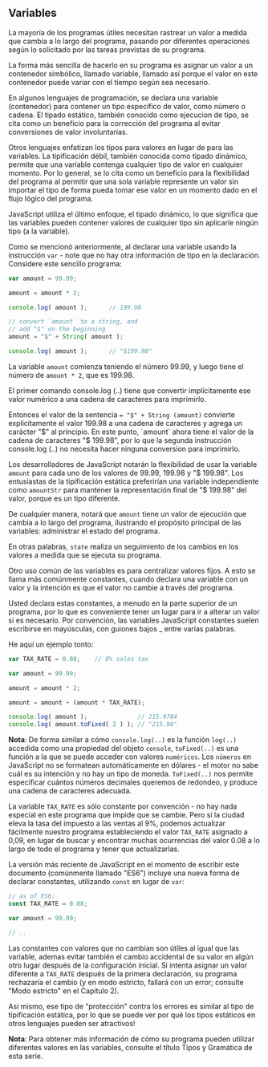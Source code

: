 ## Variables

La mayoría de los programas útiles necesitan rastrear un valor a medida que cambia a lo largo del programa, pasando por diferentes operaciones según lo solicitado por las tareas previstas de su programa.

La forma más sencilla de hacerlo en su programa es asignar un valor a un contenedor simbólico, llamado variable, llamado así porque el valor en este contenedor puede variar con el tiempo según sea necesario.

En algunos lenguajes de programación, se declara una variable \(contenedor\) para contener un tipo específico de valor, como número o cadena. El tipado estático, también conocido como ejecucion de tipo, se cita como un beneficio para la corrección del programa al evitar conversiones de valor involuntarias.

Otros lenguajes enfatizan los tipos para valores en lugar de para las variables. La tipificación débil, también conocida como tipado dinámico, permite que una variable contenga cualquier tipo de valor en cualquier momento. Por lo general, se lo cita como un beneficio para la flexibilidad del programa al permitir que una sola variable represente un valor sin importar el tipo de forma pueda tomar ese valor en un momento dado en el flujo lógico del programa.

JavaScript utiliza el último enfoque, el tipado dinámico, lo que significa que las variables pueden contener valores de cualquier tipo sin aplicarle ningún tipo (a la variable).

Como se mencionó anteriormente, al declarar una variable usando la instrucción `var` - note que no hay otra información de tipo en la declaración. Considere este sencillo programa:

```js
var amount = 99.99;

amount = amount * 2;

console.log( amount );		// 199.98

// convert `amount` to a string, and
// add "$" on the beginning
amount = "$" + String( amount );

console.log( amount );		// "$199.98"
```

La variable `amount` comienza teniendo el número 99.99, y luego tiene el número de `amount * 2`, que es 199.98.

El primer comando console.log \(..\) tiene que convertir implícitamente ese valor numérico a una cadena de caracteres para imprimirlo.

Entonces el valor de la sentencia `= "$" + String (amount)` convierte explícitamente el valor 199.98 a una cadena de caracteres y agrega un carácter "$" al principio. En este punto, `amount` ahora tiene el valor de la cadena de caracteres "$ 199.98", por lo que la segunda instrucción console.log \(..\) no necesita hacer ninguna conversion para imprimirlo.

Los desarrolladores de JavaScript notarán la flexibilidad de usar la variable `amount` para cada uno de los valores de 99.99, 199.98 y "$ 199.98". Los entusiastas de la tipificación estática preferirían una variable independiente como `amountStr` para mantener la representación final de "$ 199.98" del valor, porque es un tipo diferente.

De cualquier manera, notará que `amount` tiene un valor de ejecución que cambia a lo largo del programa, ilustrando el propósito principal de las variables: administrar el estado del programa.

En otras palabras, `state` realiza un seguimiento de los cambios en los valores a medida que se ejecuta su programa.

Otro uso común de las variables es para centralizar valores fijos. A esto se llama más comúnmente constantes, cuando declara una variable con un valor y la intención es que el valor no cambie a través del programa.

Usted declara estas constantes, a menudo en la parte superior de un programa, por lo que es conveniente tener un lugar para ir a alterar un valor si es necesario. Por convención, las variables JavaScript constantes suelen escribirse en mayúsculas, con guiones bajos \_ entre varias palabras.

He aquí un ejemplo tonto:

```js
var TAX_RATE = 0.08;	// 8% sales tax

var amount = 99.99;

amount = amount * 2;

amount = amount + (amount * TAX_RATE);

console.log( amount );				// 215.9784
console.log( amount.toFixed( 2 ) );	// "215.98"
```

**Nota**: De forma similar a cómo `console.log(..)` es la función `log(..)` accedida como una propiedad del objeto `console`, `toFixed(..)` es una función a la que se puede acceder con valores `numéricos`. Los `números` en JavaScript no se formatean automáticamente en dólares - el motor no sabe cuál es su intención y no hay un tipo de moneda. `ToFixed(..)` nos permite especificar cuántos números decimales queremos de redondeo, y produce una cadena de caracteres adecuada.

La variable `TAX_RATE` es sólo constante por convención - no hay nada especial en este programa que impide que se cambie. Pero si la ciudad eleva la tasa del impuesto a las ventas al 9%, podemos actualizar fácilmente nuestro programa estableciendo el valor `TAX_RATE` asignado a 0,09, en lugar de buscar y encontrar muchas ocurrencias del valor 0.08 a lo largo de todo el programa y tener que actualizarlas.

La versión más reciente de JavaScript en el momento de escribir este documento \(comúnmente llamado "ES6"\) incluye una nueva forma de declarar constantes, utilizando `const` en lugar de `var`:

```js
// as of ES6:
const TAX_RATE = 0.08;

var amount = 99.99;

// ..
```

Las constantes con valores que no cambian son útiles al igual que las variable, ademas evitar también el cambio accidental de su valor en algún otro lugar después de la configuración inicial. Si intenta asignar un valor diferente a `TAX_RATE` después de la primera declaración, su programa rechazaría el cambio \(y en modo estricto, fallará con un error; consulte "Modo estricto" en el Capítulo 2\).

Asi mismo, ese tipo de "protección" contra los errores es similar al tipo de tipificación estática, por lo que se puede ver por qué los tipos estáticos en otros lenguajes pueden ser atractivos!

**Nota**: Para obtener más información de cómo su programa pueden utilizar diferentes valores en las variables, consulte el título Tipos y Gramática de esta serie.
